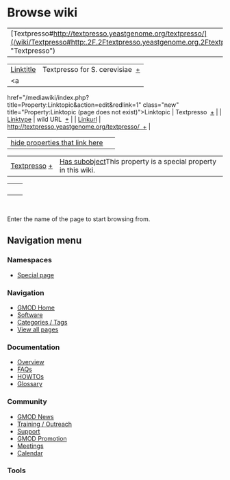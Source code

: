 



<span id="top"></span>




# <span dir="auto">Browse wiki</span>






|  |  |
|----|----|
| [Textpresso#http://textpresso.yeastgenome.org/textpresso/](/wiki/Textpresso#http:.2F.2Ftextpresso.yeastgenome.org.2Ftextpresso.2F "Textpresso") |  |

|  |  |
|----|----|
| [Linktitle](/wiki/Property%253ALinktitle "Property%253ALinktitle") | <span class="smwb-value">Textpresso for S. cerevisiae  <span class="smwsearch">[+](/wiki/Special%253ASearchByProperty/Linktitle/Textpresso-20for-20S.-20cerevisiae "Special%253ASearchByProperty/Linktitle/Textpresso-20for-20S.-20cerevisiae")</span></span> |
| <a
href="/mediawiki/index.php?title=Property:Linktopic&amp;action=edit&amp;redlink=1"
class="new"
title="Property:Linktopic (page does not exist)">Linktopic</a> | <span class="smwb-value">Textpresso  <span class="smwsearch">[+](/wiki/Special%253ASearchByProperty/Linktopic/Textpresso "Special%253ASearchByProperty/Linktopic/Textpresso")</span></span> |
| [Linktype](/wiki/Property%253ALinktype "Property%253ALinktype") | <span class="smwb-value">wild URL  <span class="smwsearch">[+](/wiki/Special%253ASearchByProperty/Linktype/wild-20URL "Special%253ASearchByProperty/Linktype/wild-20URL")</span></span> |
| <a
href="/mediawiki/index.php?title=Property:Linkurl&amp;action=edit&amp;redlink=1"
class="new" title="Property:Linkurl (page does not exist)">Linkurl</a> | <span class="smwb-value">http://textpresso.yeastgenome.org/textpresso/  <span class="smwsearch">[+](/wiki/Special%253ASearchByProperty/Linkurl/http:-2F-2Ftextpresso.yeastgenome.org-2Ftextpresso-2F "Special%253ASearchByProperty/Linkurl/http:-2F-2Ftextpresso.yeastgenome.org-2Ftextpresso-2F")</span></span> |

<span id="smw_browse_incoming"></span>

|  |  |
|----|----|
| [hide properties that link here](/mediawiki/index.php?title=Special:Browse&offset=0&dir=out&article=Textpresso%23http%253A%2F%2Ftextpresso.yeastgenome.org%2Ftextpresso%2F)  |  |

|  |  |
|----|----|
| <span class="smwb-ivalue">[Textpresso](/wiki/Textpresso "Textpresso") <span class="smwbrowse">[+](/wiki/Special%253ABrowse/Textpresso "Special%253ABrowse/Textpresso")</span></span> | <span class="smw-highlighter" data-type="1" state="inline" data-title="Property"><span class="smwbuiltin">[Has subobject](/wiki/Property%253AHas_subobject "Property:Has subobject")</span><span class="smwttcontent">This property is a special property in this wiki.</span></span> |

|     |     |
|-----|-----|
|     |     |

 

Enter the name of the page to start browsing from.  








## Navigation menu



### Namespaces

- <span id="ca-nstab-special">[Special
  page](/wiki/Special%253ABrowse/Textpresso-23http%253A-2F-2Ftextpresso.yeastgenome.org-2Ftextpresso-2F "This is a special page, you cannot edit the page itself")</span>






### Navigation



- <span id="n-GMOD-Home">[GMOD Home](/wiki/Main_Page)</span>
- <span id="n-Software">[Software](/wiki/GMOD_Components)</span>
- <span id="n-Categories-.2F-Tags">[Categories /
  Tags](/wiki/Categories)</span>
- <span id="n-View-all-pages">[View all
  pages](/wiki/Special:AllPages)</span>




### Documentation



- <span id="n-Overview">[Overview](/wiki/Overview)</span>
- <span id="n-FAQs">[FAQs](/wiki/Category%253AFAQ)</span>
- <span id="n-HOWTOs">[HOWTOs](/wiki/Category%253AHOWTO)</span>
- <span id="n-Glossary">[Glossary](/wiki/Glossary)</span>




### Community



- <span id="n-GMOD-News">[GMOD News](/wiki/GMOD_News)</span>
- <span id="n-Training-.2F-Outreach">[Training /
  Outreach](/wiki/Training_and_Outreach)</span>
- <span id="n-Support">[Support](/wiki/Support)</span>
- <span id="n-GMOD-Promotion">[GMOD
  Promotion](/wiki/GMOD_Promotion)</span>
- <span id="n-Meetings">[Meetings](/wiki/Meetings)</span>
- <span id="n-Calendar">[Calendar](/wiki/Calendar)</span>




### Tools












<!-- -->




